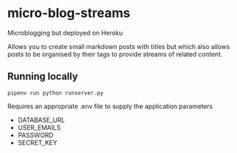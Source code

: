 # micro-blog-streams

Microblogging but deployed on Heroku

Allows you to create small markdown posts with titles but which also allows posts to be organised by their tags to provide streams of related content.

## Running locally

`pipenv run python runserver.py`

Requires an appropriate .env file to supply the application parameters

* DATABASE_URL
* USER_EMAILS
* PASSWORD
* SECRET_KEY